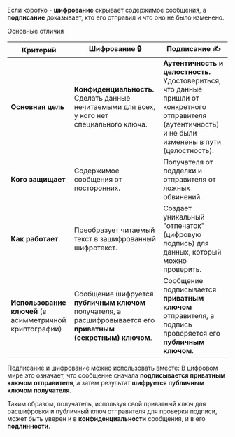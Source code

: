 Если коротко - **шифрование** скрывает содержимое сообщения, а **подписание** доказывает, кто его отправил и что оно не было изменено.

Основные отличия

| Критерий                                                | Шифрование 🔒                                                                                                 | Подписание ✍️                                                                                                                                          |
| ------------------------------------------------------- | ------------------------------------------------------------------------------------------------------------- | ------------------------------------------------------------------------------------------------------------------------------------------------------ |
| **Основная цель**                                       | **Конфиденциальность.** Сделать данные нечитаемыми для всех, у кого нет специального ключа.                   | **Аутентичность и целостность.** Удостовериться, что данные пришли от конкретного отправителя (аутентичность) и не были изменены в пути (целостность). |
| **Кого защищает**                                       | Содержимое сообщения от посторонних.                                                                          | Получателя от подделки и отправителя от ложных обвинений.                                                                                              |
| **Как работает**                                        | Преобразует читаемый текст в зашифрованный шифротекст.                                                        | Создает уникальный "отпечаток" (цифровую подпись) для данных, который можно проверить.                                                                 |
| **Использование ключей** (в асимметричной криптографии) | Сообщение шифруется **публичным ключом** получателя, а расшифровывается его **приватным (секретным) ключом**. | Сообщение подписывается **приватным ключом** отправителя, а подпись проверяется его **публичным ключом**.                                              |


Подписание и шифрование можно использовать вместе:
В цифровом мире это означает, что сообщение сначала **подписывается приватным ключом отправителя**, а затем результат **шифруется публичным ключом получателя**.

Таким образом, получатель, используя свой приватный ключ для расшифровки и публичный ключ отправителя для проверки подписи, может быть уверен и в **конфиденциальности** сообщения, и в его **подлинности**.